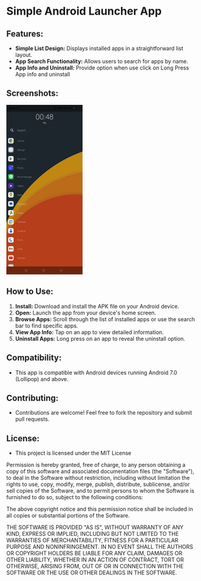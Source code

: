 # Simple Android Launcher App


## Features:

- **Simple List Design:** Displays installed apps in a straightforward list layout.
- **App Search Functionality:** Allows users to search for apps by name.
- **App Info and Uninstall:** Provide option when use click on Long Press App info and uninstall

## Screenshots:
  <img src="https://raw.githubusercontent.com/pankaj046/Launchernow/main/demo.jpg" width="200" alt="accessibility text">

## How to Use:

1. **Install:** Download and install the APK file on your Android device.
2. **Open:** Launch the app from your device's home screen.
3. **Browse Apps:** Scroll through the list of installed apps or use the search bar to find specific apps.
4. **View App Info:** Tap on an app to view detailed information.
5. **Uninstall Apps:** Long press on an app to reveal the uninstall option.

## Compatibility:

- This app is compatible with Android devices running Android 7.0 (Lollipop) and above.

## Contributing:

- Contributions are welcome! Feel free to fork the repository and submit pull requests.

## License:

- This project is licensed under the MIT License

Permission is hereby granted, free of charge, to any person obtaining a copy of this software and associated documentation files (the "Software"), to deal in the Software without restriction, including without limitation the rights to use, copy, modify, merge, publish, distribute, sublicense, and/or sell copies of the Software, and to permit persons to whom the Software is furnished to do so, subject to the following conditions:

The above copyright notice and this permission notice shall be included in all copies or substantial portions of the Software.

THE SOFTWARE IS PROVIDED "AS IS", WITHOUT WARRANTY OF ANY KIND, EXPRESS OR IMPLIED, INCLUDING BUT NOT LIMITED TO THE WARRANTIES OF MERCHANTABILITY, FITNESS FOR A PARTICULAR PURPOSE AND NONINFRINGEMENT. IN NO EVENT SHALL THE AUTHORS OR COPYRIGHT HOLDERS BE LIABLE FOR ANY CLAIM, DAMAGES OR OTHER LIABILITY, WHETHER IN AN ACTION OF CONTRACT, TORT OR OTHERWISE, ARISING FROM, OUT OF OR IN CONNECTION WITH THE SOFTWARE OR THE USE OR OTHER DEALINGS IN THE SOFTWARE.
